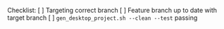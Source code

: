 Checklist:
[ ] Targeting correct branch
[ ] Feature branch up to date with target branch
[ ] ```gen_desktop_project.sh --clean --test``` passing
